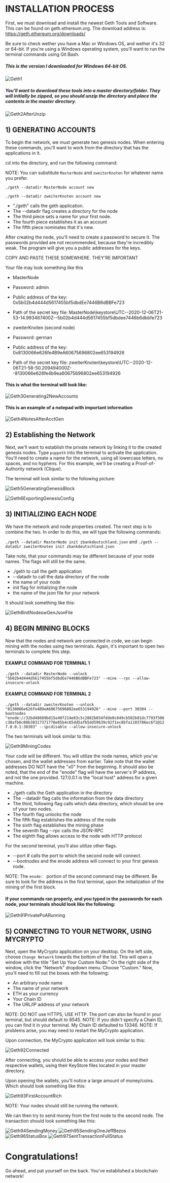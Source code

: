 # INSTALLATION PROCESS

First, we must download and install the newest Geth Tools and Software. This can be found on geth.ethereum.org.
The download address is: https://geth.ethereum.org/downloads/

Be sure to check wether you have a Mac or Windows OS, and wether it's 32 or 64-bit. If you're using a Windows operating system, you'll want to run the terminal commands using Git Bash.

##### This is the version I downloaded for Windows 64-bit OS.

![Geth1](Screenshots/Geth1.png)

##### You'll want to download these tools into a master directory/folder. They will initially be zipped, so you should unzip the directory and place the contents in the master directory.

![Geth2AfterUnzip](Screenshots/Geth2AfterUnzip.png)

## 1) GENERATING ACCOUNTS

To begin the network, we must generate two genesis nodes. When entering these commands, you'll want to work from the directory that has the applications in it.

cd into the directory, and run the following command:

NOTE: You can substitute `MasterNode` and `zweiterKnoten` for whatever name you prefer.

`./geth --datadir MasterNode account new`

`./geth --datadir zweiterKnoten account new`

* "./geth" calls the geth application.
* The --datadir flag creates a directory for the node
* The third piece sets a name for your first node.
* The fourth piece establishes it as an account
* The fifth piece nominates that it's new.

After creating the node, you'll need to create a password to secure it. The passwords provided are not recommended, because they're incredibly weak. The program will give you a public addresses for the keys.

COPY AND PASTE THESE SOMEWHERE. THEY'RE IMPORTANT

Your file may look something like this

* MasterNode
* Password: admin
* Public address of the key: 0x5b02b4d444d5617455bf5dbdEe7446B6dBBFe723
* Path of the secret key file: MasterNode\keystore\UTC--2020-12-06T21-53-14.993467400Z--5b02b4d444d5617455bf5dbdee7446b6dbbfe723

* zweiterKnoten (second node)
* Password: german
* Public address of the key:   0x8130066e626fe4B9eA60675696802ee653194926
* Path of the secret key file: zweiterKnoten\keystore\UTC--2020-12-06T21-58-50.209494000Z--8130066e626fe4b9ea60675696802ee653194926

#### This is what the terminal will look like:
![Geth3Generating2NewAccounts](Screenshots/Geth3Generating2NewAccounts.png)
#### This is an example of a notepad with important information
![Geth4NotesAfterAcctGen](Screenshots/Geth4NotesAfterAcctGen.png)

## 2) Establishing the Network

Next, we'll want to establish the private network by linking it to the created genesis nodes. Type `puppeth` into the terminal to activate the application. You'll need to create a name for the network, using all lowercase letters, no spaces, and no hyphens. For this example, we'll be creating a Proof-of-Authority network (Clique).

The terminal will look similar to the following picture:

![Geth5GeneratingGenesisBlock](Screenshots/Geth5GeneratingGenesisBlock.png)

![Geth6ExportingGenesisConfig](Screenshots/Geth6ExportingGenesisConfig.png)

## 3) INITIALIZING EACH NODE

We have the network and node properties created. The next step is to combine the two. In order to do this, we will type the following commands:

`./geth --datadir MasterNode init zbankdeutschland.json`
and
`./geth --datadir zweiterKnoten init zbankdeutschland.json`

Take note, that your commands may be different because of your node names. The flags will still be the same.
* ./geth to call the geth application
* --datadir to call the data directory of the node
* the name of your node
* init flag for initializing the node
* the name of the json file for your network

It should look something like this:

![Geth8InitNodeswGenJsonFile](Screenshots/Geth8InitNodeswGenJSonFile.png)

## 4) BEGIN MINING BLOCKS

Now that the nodes and network are connected in code, we can begin mining with the nodes using two terminals.
Again, it's important to open two terminals to complete this step.

#### EXAMPLE COMMAND FOR TERMINAL 1

`./geth --datadir MasterNode --unlock "5b02b4d444d5617455bf5dbdEe7446B6dBBFe723" --mine --rpc --allow-insecure-unlock`

#### EXAMPLE COMMAND FOR TERMINAL 2

`./geth --datadir zweiterKnoten --unlock "8130066e626fe4B9eA60675696802ee653194926" --mine --port 30304 --bootnodes "enode://32bd48689bd15e40f214e83c5c2882b034fdde0c849cb502b81dc7793f506c38afb6c08b38317371778e85b4c65dd5afb5dd59639c92f1ec8bfa1103786ec6f2@127.0.0.1:30303" --ipcdisable --allow-insecure-unlock`

The two terminals will look similar to this:

![Geth9MiningCodes](Screenshots/Geth9MiningCodes.png)

Your code will be different. You will utilize the node names, which you've chosen, and the wallet addresses from earlier. Take note that the wallet addresses DO NOT have the "x0" from the beginning. It should also be noted, that the end of the "enode" flag will have the server's IP address, and not the one provided. 127.0.0.1 is the "local host" address for a given machine.

* ./geth calls the Geth application in the directory
* The --datadir flag calls the information from the data directory
* The third, following flag calls which data directory, which should be one of your two nodes.
* The fourth flag unlocks the node
* The fifth flag establishes the address of the node
* The sixth flag establishes the mining phase
* The seventh flag --rpc calls the JSON-RPC
* The eighth flag allows access to the node with HTTP protocol

For the second terminal, you'll also utilize other flags.
* --port # calls the port to which the second node will connect.
* --bootnodes and the enode address will connect to your first genesis node.

NOTE: The `enode: ` portion of the second command may be different. Be sure to look for the address in the first terminal, upon the initialization of the mining of the first block.

#### If your commands ran properly, and you typed in the passwords for each node, your terminals should look like the following:

![Geth91PrivatePoARunning](Screenshots/Geth91PrivatePoARunning.png)

## 5) CONNECTING TO YOUR NETWORK, USING MYCRYPTO

Next, open the MyCrypto application on your desktop. On the left side, choose `Change Network` towards the bottom of the list. This will open a window with the title "Set Up Your Custom Node." On the right side of the window, click the "Network" dropdown menu. Choose "Custom." Now, you'll need to fill out the boxes with the following:

* An arbitrary node name
* The name of your network
* ETH as your currency
* Your Chain ID
* The URL/IP address of your network

NOTE: DO NOT use HTTPS, USE HTTP. The port can also be found in your terminal, but should default to 8545.
NOTE: If you didn't specify a Chain ID, you can find it in your terminal. My Chain ID defaulted to 13346.
NOTE: If problems arise, you may need to restart the MyCrypto application.

Upon connection, the MyCrypto application will look similar to this:

![Geth92Connected](Screenshots/Geth92Connected.png)

After connecting, you should be able to access your nodes and their respective wallets, using their KeyStore files located in your master directory.

Upon opening the wallets, you'll notice a large amount of money/coins. Which should look something like this:

![Geth93FirstAccountRich](Screenshots/Geth93FirstAccountRich.png)

NOTE: Your nodes should still be running the network.

We can then try to send money from the first node to the second node. The transaction should look something like this:

![Geth94SendingMoney](Screenshots/Geth94SendingMoney.png)
![Geth95SendingOneJeffBezos](Screenshots/Geth95SendingOneJeffBezos.png)
![Geth96StatusBox](Screenshots/Geth96StatusBox.png)
![Geth97SentTransactionFullStatus](Screenshots/Geth97SentTransactionFullStatus.png)

# Congratulations!

Go ahead, and pat yourself on the back. You've established a blockchain network!
